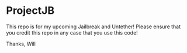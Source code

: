 # ProjectJB
This repo is for my upcoming Jailbreak and Untether!
Please ensure that you credit this repo in any case that you use this code!

Thanks,
Will
